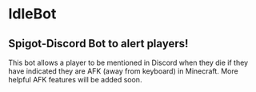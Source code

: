 # IdleBot
## Spigot-Discord Bot to alert players!
This bot allows a player to be mentioned in Discord when they die if they have indicated they are AFK (away from keyboard) in Minecraft. More helpful AFK features will be added soon.
